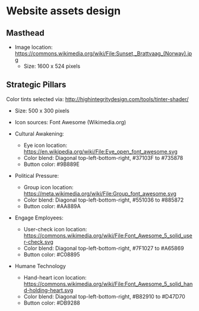 # Website assets design

## Masthead

- Image location: https://commons.wikimedia.org/wiki/File:Sunset,_Brattvaag_(Norway).jpg
  - Size: 1600 x 524 pixels

## Strategic Pillars

Color tints selected via: http://highintegritydesign.com/tools/tinter-shader/

- Size: 500 x 300 pixels
- Icon sources: Font Awesome (Wikimedia.org)

- Cultural Awakening:
  - Eye icon location: https://en.wikipedia.org/wiki/File:Eye_open_font_awesome.svg
  - Color blend: Diagonal top-left-bottom-right, #37103F to #735878
  - Button color: #9B889E

- Political Pressure:
  - Group icon location: https://meta.wikimedia.org/wiki/File:Group_font_awesome.svg
  - Color blend: Diagonal top-left-bottom-right, #551036 to #885872
  - Button color: #AA889A

- Engage Employees:
  - User-check icon location: https://commons.wikimedia.org/wiki/File:Font_Awesome_5_solid_user-check.svg
  - Color blend: Diagonal top-left-bottom-right, #7F1027 to #A65869
  - Button color: #C08895

- Humane Technology
  - Hand-heart icon location: https://commons.wikimedia.org/wiki/File:Font_Awesome_5_solid_hand-holding-heart.svg
  - Color blend: Diagonal top-left-bottom-right, #B82910 to #D47D70
  - Button color: #DB9288

